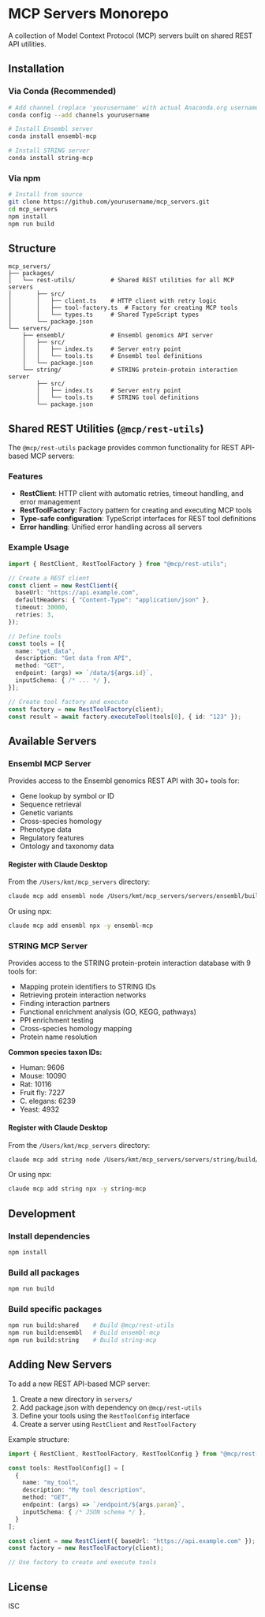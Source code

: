# MCP Servers Monorepo

A collection of Model Context Protocol (MCP) servers built on shared REST API utilities.

## Installation

### Via Conda (Recommended)

```bash
# Add channel (replace 'yourusername' with actual Anaconda.org username)
conda config --add channels yourusername

# Install Ensembl server
conda install ensembl-mcp

# Install STRING server
conda install string-mcp
```

### Via npm

```bash
# Install from source
git clone https://github.com/yourusername/mcp_servers.git
cd mcp_servers
npm install
npm run build
```

## Structure

```
mcp_servers/
├── packages/
│   └── rest-utils/          # Shared REST utilities for all MCP servers
│       ├── src/
│       │   ├── client.ts    # HTTP client with retry logic
│       │   ├── tool-factory.ts  # Factory for creating MCP tools
│       │   └── types.ts     # Shared TypeScript types
│       └── package.json
└── servers/
    ├── ensembl/             # Ensembl genomics API server
    │   ├── src/
    │   │   ├── index.ts     # Server entry point
    │   │   └── tools.ts     # Ensembl tool definitions
    │   └── package.json
    └── string/              # STRING protein-protein interaction server
        ├── src/
        │   ├── index.ts     # Server entry point
        │   └── tools.ts     # STRING tool definitions
        └── package.json
```

## Shared REST Utilities (`@mcp/rest-utils`)

The `@mcp/rest-utils` package provides common functionality for REST API-based MCP servers:

### Features

- **RestClient**: HTTP client with automatic retries, timeout handling, and error management
- **RestToolFactory**: Factory pattern for creating and executing MCP tools
- **Type-safe configuration**: TypeScript interfaces for REST tool definitions
- **Error handling**: Unified error handling across all servers

### Example Usage

```typescript
import { RestClient, RestToolFactory } from "@mcp/rest-utils";

// Create a REST client
const client = new RestClient({
  baseUrl: "https://api.example.com",
  defaultHeaders: { "Content-Type": "application/json" },
  timeout: 30000,
  retries: 3,
});

// Define tools
const tools = [{
  name: "get_data",
  description: "Get data from API",
  method: "GET",
  endpoint: (args) => `/data/${args.id}`,
  inputSchema: { /* ... */ },
}];

// Create tool factory and execute
const factory = new RestToolFactory(client);
const result = await factory.executeTool(tools[0], { id: "123" });
```

## Available Servers

### Ensembl MCP Server

Provides access to the Ensembl genomics REST API with 30+ tools for:

- Gene lookup by symbol or ID
- Sequence retrieval
- Genetic variants
- Cross-species homology
- Phenotype data
- Regulatory features
- Ontology and taxonomy data

#### Register with Claude Desktop

From the `/Users/kmt/mcp_servers` directory:

```bash
claude mcp add ensembl node /Users/kmt/mcp_servers/servers/ensembl/build/index.js
```

Or using npx:

```bash
claude mcp add ensembl npx -y ensembl-mcp
```

### STRING MCP Server

Provides access to the STRING protein-protein interaction database with 9 tools for:

- Mapping protein identifiers to STRING IDs
- Retrieving protein interaction networks
- Finding interaction partners
- Functional enrichment analysis (GO, KEGG, pathways)
- PPI enrichment testing
- Cross-species homology mapping
- Protein name resolution

**Common species taxon IDs:**
- Human: 9606
- Mouse: 10090
- Rat: 10116
- Fruit fly: 7227
- C. elegans: 6239
- Yeast: 4932

#### Register with Claude Desktop

From the `/Users/kmt/mcp_servers` directory:

```bash
claude mcp add string node /Users/kmt/mcp_servers/servers/string/build/index.js
```

Or using npx:

```bash
claude mcp add string npx -y string-mcp
```

## Development

### Install dependencies

```bash
npm install
```

### Build all packages

```bash
npm run build
```

### Build specific packages

```bash
npm run build:shared    # Build @mcp/rest-utils
npm run build:ensembl   # Build ensembl-mcp
npm run build:string    # Build string-mcp
```

## Adding New Servers

To add a new REST API-based MCP server:

1. Create a new directory in `servers/`
2. Add package.json with dependency on `@mcp/rest-utils`
3. Define your tools using the `RestToolConfig` interface
4. Create a server using `RestClient` and `RestToolFactory`

Example structure:

```typescript
import { RestClient, RestToolFactory, RestToolConfig } from "@mcp/rest-utils";

const tools: RestToolConfig[] = [
  {
    name: "my_tool",
    description: "My tool description",
    method: "GET",
    endpoint: (args) => `/endpoint/${args.param}`,
    inputSchema: { /* JSON schema */ },
  }
];

const client = new RestClient({ baseUrl: "https://api.example.com" });
const factory = new RestToolFactory(client);

// Use factory to create and execute tools
```

## License

ISC
